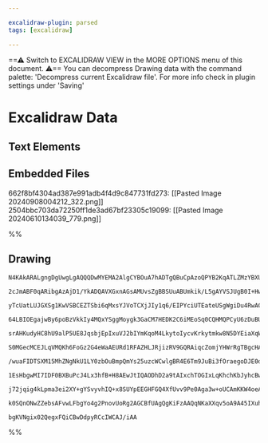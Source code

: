 ```yaml
---

excalidraw-plugin: parsed
tags: [excalidraw]

---
```

==⚠  Switch to EXCALIDRAW VIEW in the MORE OPTIONS menu of this document. ⚠== You can decompress Drawing data with the command palette: 'Decompress current Excalidraw file'. For more info check in plugin settings under 'Saving'


# Excalidraw Data
## Text Elements
## Embedded Files
662f8bf4304ad387e991adb4f4d9c847731fd273: [[Pasted Image 20240908004212_322.png]]
2504bbc703da72250ff1de3ad67bf23305c19099: [[Pasted Image 20240610134039_779.png]]

%%
## Drawing
```compressed-json
N4KAkARALgngDgUwgLgAQQQDwMYEMA2AlgCYBOuA7hADTgQBuCpAzoQPYB2KqATLZMzYBXUtiRoIACyhQ4zZAHoFAc0JRJQgEYA6bGwC2CgF7N6hbEcK4OCtptbErHALRY8RMpWdx8Q1TdIEfARcZgRmBShcZQUebTiARgAGGjoghH0EDihmbgBtcDBQMBLoeHF0Qn1opH5SxhZ2LjRkgGY6yAbWTgA5TjFuHh5WgBYANnGAVhGOiEIOYixuCFwU

2cJmABF0qARibgAzAjD1/YkADQAVXGxnAGsAMUvsZgBBSUuABUmkik/L5gAYVSJUgB0I+HwAGVYMFloIPCDSswoKQ2HcEAB1EjqQazFFojEwmBwiQIkhIyBovySDjhXItWZsOA3NQwbjJJKzazKUmoLmFSCYbjOEY/bQAdkmrQAnEkxjxJrN2WhnAkxmNtJMfhKABwJRX41HohCAtj4NikZao6zMFmBbKUiCaG53ZTUhZmi1WiQ2jh23AOqBOig4

yTcUatLUJGXSg1KwVSBCEZTSbi6qMxsYJVoTCXjJIy1q6/EIPYciUTEateUSgWgiDu4RwACSxAZqDyAF1ZgdyJk29wOEJIbMPcQ6cwO8PR4nNMIFgBRYKZbIdgqgoqC0oUiQAfSEAFUepNNgBHPf0B4yqEHJKSIyvQQHWrbyCwRDLQNoqjbgC+go9omQhwMQuC7GcqAJBKiowa0UoStBMqzEQHB3EOI74ChbDYBikFHPgJyJii4FCB2ECIAs8zKE

64LBIOEgajwBy6poBzVkkIy4MQxYSggMoygk3GaCM7HEDK2C6iMEoSq0CQHMQPCyU6zDuBUG6ggkHRgAkgGFH+dTFKUH4VHM1TKK+DZdE0EbwbM1m9P0FQ8EkSQ1kkkwyTMibzIswoSLgCROhs2zBBBhzHAgpzLAcACaPSxQAigkLYcIQUIABIAPIANK6pch7KM4FBjAAsrRELQrCpmSDcGiBCpxoYtixC4oyxFNQgxJ8hA5L7GOwippOHZaYmzK

srAHKudyHC8hU9alP5UE8JqsbjEpIxuVJ2bIYmKqoM4LkytoIycvKrkytmkw8N5DYEiaXqWta5D+vaWTBrMLq4U2QieuaT2+i9AZBiGYaDEkcTZqduorTKwxJF5sySMmqbBi0kwJNol3yvBSQxvDJbEWWkHDLq2YJNJC2QD9rbtvkQENn2uADpBM5YYm47DRhs4NvOv3EMuGTveu25GQ2u7oAex6nheV43neD5PmwL6UsZ5RfqQP4QP+gGzCBYHh

S0MGecMCEJLqVMQKh6FoGz2G4eWaAEURd1RFAZHLJRjizRV9GQRAiqcZomjYHWrRgTBgcHAcCSLK03FjBKbHDDWkzYDGhYyipan5Nuo2brpoJdvphk+f7Usnuel7Xre96Ps+llq5+AWa2wVCzEtzi6sdsnVlKyoigamOxmH8azKGrXhmgR0nUhYy6v3ibIymaZoJbPJ8pb90Yo9ProAAxAkCBH0fTpfW646789tpvY6vaVd1pl9Y1hJYmD09Gq/j

/wuaFIDTSXM15MhZNgNkU1LY0zbOuBmpQmYs25uzcWCwlgBR4E6Tm9JuBi3fOraegoDJE0dlBSYMoLYXXzPZJg3RmioFkpQxojkOADBaDKU6NZpIw3WFsHYRDnZRTnAuAWK5hYIL1qBcCRDoKwVNmMQsYwEwNmtqIxMFoHb4UirMOAbB5g5FzpuDSoIqYlCSNuGBJQDElBnqdCUl0F4KM3CYzcxci4oVCFAM0+h9BqAgp8bRjpbaYSNIGKAAAhXy

1EsHbgwMI7IDF0BXBuPcJ4Lx3hfB+H8AEwJtIQAODhD2a9tAIxchTOGIxLqKhchKbJyhcBwArFqfBswsjEDCVRH2aBsHRKFrE/2cUErJVSulbKeUCpFRKuVbJuTsD5IOkkbQCQfgCQxudVokxdRk0JpuRstTuASniIhNyuZpTbXNjKRpHVgmvFbhQZG3FlENmaVcn8tz/bfjbtrEoAEwAMxWHAOAMIJGROMsjTIywiCoyRAwQgCAKAhNdD9P63pl

j72jqig4kLpma3ei2XY+gYSvyvhIQ+x8SUYpEEGHFGQ4XfUvv9Pe0Aga3w+oUCAmKKW4oeA/aqP9ER1FZeS7FuL8Umham1XgfK2WCoyMKok3KyS/36iyyVsTcUACVBq0kwUApVAqVUZCyiAsBLRpo6qxXq/QDxOBQAeMzCE+1bqQGVVASlFqrVQkIEYZyC1+Vmudbiy4WAoCvHBTQq2CADjMtKE6l1ALSBBuuS8+5jrdV+oyIuBYTy26JpblrPlq

k0SQnONwZZebsAFvwLFbgYo4g2PnovUoRg2AGCBfUAgQgKiFzAAQqNKaXXqv5oA9A45IXuhIO6z1SbGykBIIS1AYsIAhPNP7fegIZSrtXQ8B4TpVUIGUCOQMyLFybCPUezdHyu0SpTTKhABqoBNGnIEllcBAhmGEMwAA4tO4g46Kh2xZXAhAO7kHTvaXOxMWRcCaGCJBVE7bZjYCIHUtAsH+ENg4MzCoKGmRCCgKhTDpB20lxZXYAAVggbAOQoTo

bgKVNgix02QegxFQiCBwDdpyRCcIWCAJ/iAA
```
%%